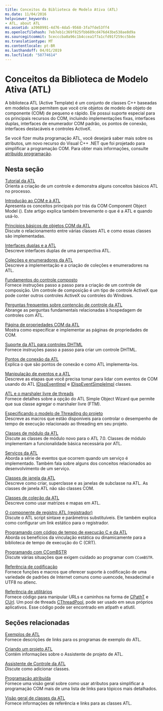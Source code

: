 ```yaml
---
title: Conceitos da Biblioteca de Modelo Ativa (ATL)
ms.date: 11/04/2016
helpviewer_keywords:
- ATL, about ATL
ms.assetid: a3960991-4d76-4da5-9568-3fa7fde53ff4
ms.openlocfilehash: 7eb7eb1c369f825fbb689cd476d43be538ae8d9a
ms.sourcegitcommit: 5cecccba0a96c1b4ccea1f7a1cfd91f259cc5bde
ms.translationtype: MT
ms.contentlocale: pt-BR
ms.lasthandoff: 04/01/2019
ms.locfileid: "58774614"
---
```

# <a name="active-template-library-atl-concepts"></a>Conceitos da Biblioteca de Modelo Ativa (ATL)

A biblioteca ATL (Active Template) é um conjunto de classes C++ baseadas em modelos que permitem que você crie objetos de modelo de objeto de componente (COM) de pequeno e rápido. Ele possui suporte especial para os principais recursos do COM, incluindo implementações fixas, interfaces duplas, interfaces de enumerador COM padrão, os pontos de conexão, interfaces destacáveis e controles ActiveX.

Se você fizer muita programação ATL, você desejará saber mais sobre os atributos, um novo recurso do Visual C++ .NET que foi projetado para simplificar a programação COM. Para obter mais informações, consulte [atribuído programação](../windows/attributed-programming-concepts.md).

## <a name="in-this-section"></a>Nesta seção

[Tutorial da ATL](../atl/active-template-library-atl-tutorial.md)<br/>
Orienta a criação de um controle e demonstra alguns conceitos básicos ATL no processo.

[Introdução ao COM e à ATL](../atl/introduction-to-com-and-atl.md)<br/>
Apresenta os conceitos principais por trás da COM Component Object Model (). Este artigo explica também brevemente o que é a ATL e quando usá-lo.

[Princípios básicos de objetos COM da ATL](../atl/fundamentals-of-atl-com-objects.md)<br/>
Discute o relacionamento entre várias classes ATL e como essas classes são implementadas.

[Interfaces duplas e a ATL](../atl/dual-interfaces-and-atl.md)<br/>
Descreve interfaces duplas de uma perspectiva ATL.

[Coleções e enumeradores da ATL](../atl/atl-collections-and-enumerators.md)<br/>
Descreve a implementação e a criação de coleções e enumeradores na ATL.

[Fundamentos do controle composto](../atl/atl-composite-control-fundamentals.md)<br/>
Fornece instruções passo a passo para a criação de um controle de composição. Um controle de composição é um tipo de controle ActiveX que pode conter outros controles ActiveX ou controles do Windows.

[Perguntas frequentes sobre contenção de controle da ATL](../atl/atl-control-containment-faq.md)<br/>
Abrange as perguntas fundamentais relacionadas à hospedagem de controles com ATL.

[Página de propriedades COM da ATL](../atl/atl-com-property-pages.md)<br/>
Mostra como especificar e implementar as páginas de propriedades de COM.

[Suporte da ATL para controles DHTML](../atl/atl-support-for-dhtml-controls.md)<br/>
Fornece instruções passo a passo para criar um controle DHTML.

[Pontos de conexão da ATL](../atl/atl-connection-points.md)<br/>
Explica o que são pontos de conexão e como ATL implementa-los.

[Manipulação de eventos e a ATL](../atl/event-handling-and-atl.md)<br/>
Descreve as etapas que você precisa tomar para lidar com eventos de COM usando do ATL [IDispEventImpl](../atl/reference/idispeventimpl-class.md) e [IDispEventSimpleImpl](../atl/reference/idispeventsimpleimpl-class.md) classes.

[ATL e o marshaler livre de threads](../atl/atl-and-the-free-threaded-marshaler.md)<br/>
Fornece detalhes sobre a opção do ATL Simple Object Wizard que permite que sua classe agregar o marshaler livre (FTM).

[Especificando o modelo de Threading do projeto](../atl/specifying-the-threading-model-for-a-project-atl.md)<br/>
Descreve as macros que estão disponíveis para controlar o desempenho de tempo de execução relacionado ao threading em seu projeto.

[Classes de módulo da ATL](../atl/atl-module-classes.md)<br/>
Discute as classes de módulo novo para o ATL 7.0. Classes de módulo implementam a funcionalidade básica necessária por ATL.

[Serviços da ATL](../atl/atl-services.md)<br/>
Aborda a série de eventos que ocorrem quando um serviço é implementado. Também fala sobre alguns dos conceitos relacionados ao desenvolvimento de um serviço.

[Classes de janela da ATL](../atl/atl-window-classes.md)<br/>
Descreve como criar, superclasse e as janelas de subclasse na ATL. As classes de janela ATL não são classes COM.

[Classes de coleção da ATL](../atl/atl-collection-classes.md)<br/>
Descreve como usar matrizes e mapas em ATL.

[O componente de registro ATL (registrador)](../atl/atl-registry-component-registrar.md)<br/>
Discute o ATL script sintaxe e parâmetros substituíveis. Ele também explica como configurar um link estático para o registrador.

[Programando com código de tempo de execução C e da ATL](../atl/programming-with-atl-and-c-run-time-code.md)<br/>
Aborda os benefícios da vinculação estática ou dinamicamente para a biblioteca de tempo de execução do C (CRT).

[Programando com CComBSTR](../atl/programming-with-ccombstr-atl.md)<br/>
Discute várias situações que exigem cuidado ao programar com `CComBSTR`.

[Referência de codificação](../atl/atl-encoding-reference.md)<br/>
Fornece funções e macros que oferecer suporte à codificação de uma variedade de padrões de Internet comuns como uuencode, hexadecimal e UTF8 no atlenc.

[Referência de utilitários](../atl/atl-utilities-reference.md)<br/>
Fornece código para manipular URLs e caminhos na forma de [CPathT](../atl/reference/cpatht-class.md) e [CUrl](../atl/reference/curl-class.md). Um pool de threads [CThreadPool](../atl/reference/cthreadpool-class.md), pode ser usado em seus próprios aplicativos. Esse código pode ser encontrado em atlpath e atlutil.

## <a name="related-sections"></a>Seções relacionadas

[Exemplos de ATL](../overview/visual-cpp-samples.md)<br/>
Fornece descrições de links para os programas de exemplo do ATL.

[Criando um projeto ATL](../atl/reference/creating-an-atl-project.md)<br/>
Contém informações sobre o Assistente de projeto de ATL.

[Assistente de Controle da ATL](../atl/reference/atl-control-wizard.md)<br/>
Discute como adicionar classes.

[Programação atribuída](../windows/attributed-programming-concepts.md)<br/>
Fornece uma visão geral sobre como usar atributos para simplificar a programação COM mais de uma lista de links para tópicos mais detalhados.

[Visão geral de classes da ATL](../atl/atl-class-overview.md)<br/>
Fornece informações de referência e links para as classes ATL.
